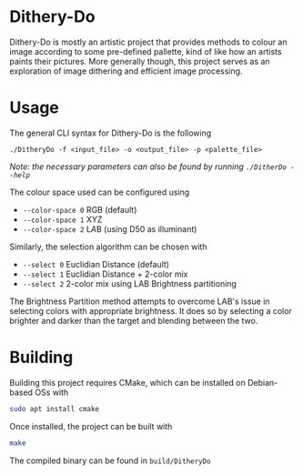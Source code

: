 # Dithery-Do
Dithery-Do is mostly an artistic project that provides methods to colour an image according
to some pre-defined pallette, kind of like how an artists paints their pictures. More generally
though, this project serves as an exploration of image dithering and efficient image processing.

# Usage
The general CLI syntax for Dithery-Do is the following
```
./DitheryDo -f <input_file> -o <output_file> -p <palette_file>
```
*Note: the necessary parameters can also be found by running `./DitherDo --help`*

The colour space used can be configured using
- `--color-space 0` RGB (default)
- `--color-space 1` XYZ 
- `--color-space 2` L*A*B (using D50 as illuminant)

Similarly, the selection algorithm can be chosen with
- `--select 0` Euclidian Distance (default)
- `--select 1` Euclidian Distance + 2-color mix
- `--select 2` 2-color mix using LAB Brightness partitioning

The Brightness Partition method attempts to overcome LAB's issue in selecting colors with
appropriate brightness. It does so by selecting a color brighter and darker than the target
and blending between the two.

# Building
Building this project requires CMake, which can be installed on Debian-based OSs with
```bash
sudo apt install cmake
```
Once installed, the project can be built with
```bash
make
```
The compiled binary can be found in `build/DitheryDo`


